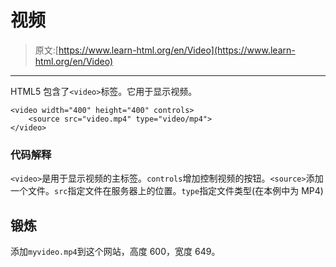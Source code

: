 # 视频

> 原文:[https://www.learn-html.org/en/Video](https://www.learn-html.org/en/Video)

* * *

HTML5 包含了`<video>`标签。它用于显示视频。

```
<video width="400" height="400" controls>
    <source src="video.mp4" type="video/mp4">
</video> 
```

### 代码解释

`<video>`是用于显示视频的主标签。`controls`增加控制视频的按钮。`<source>`添加一个文件。`src`指定文件在服务器上的位置。`type`指定文件类型(在本例中为 MP4)

## 锻炼

添加`myvideo.mp4`到这个网站，高度 600，宽度 649。